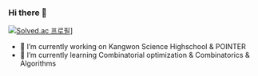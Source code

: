 ### Hi there 👋

<!--
**ANEP-Research/ANEP-Research** is a ✨ _special_ ✨ repository because its `README.md` (this file) appears on your GitHub profile.

Here are some ideas to get you started:

- 🔭 I’m currently working on ...
- 🌱 I’m currently learning ...
- 👯 I’m looking to collaborate on ...
- 🤔 I’m looking for help with ...
- 💬 Ask me about ...
- 📫 How to reach me: ...
- 😄 Pronouns: ...
- ⚡ Fun fact: ...
-->
[![Solved.ac
프로필](http://mazassumnida.wtf/api/generate_badge?boj=quickn)](https://solved.ac/quickn)]

- 🔭 I’m currently working on Kangwon Science Highschool & POINTER
- 🌱 I’m currently learning Combinatorial optimization & Combinatorics & Algorithms
